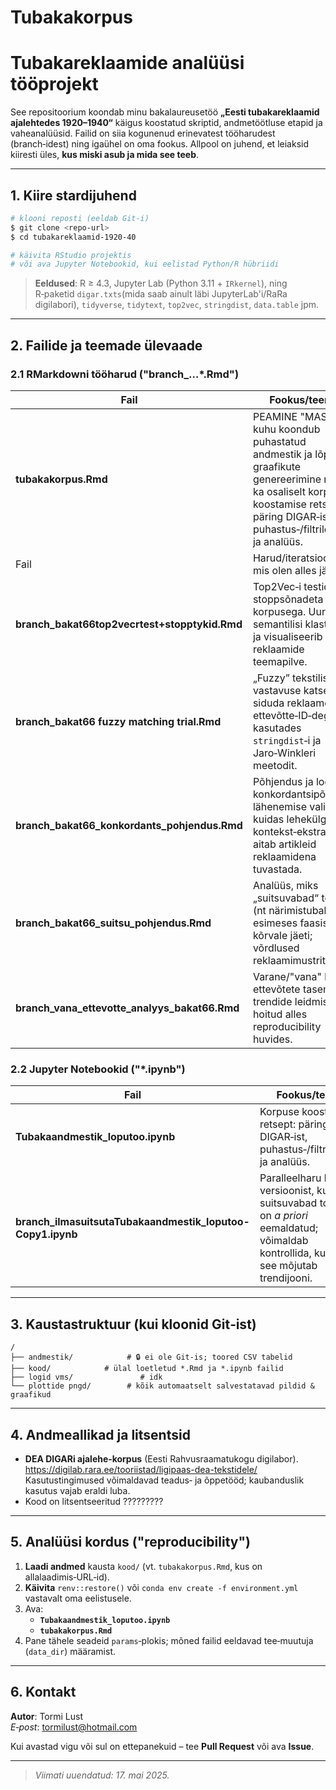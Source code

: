 # Tubakakorpus
# Tubakareklaamide analüüsi tööprojekt

See repositoorium koondab minu bakalaureusetöö **„Eesti tubakareklaamid ajalehtedes 1920–1940“** käigus koostatud skriptid, andmetöötluse etapid ja vaheanalüüsid. Failid on siia kogunenud erinevatest tööharudest (branch‑idest) ning igaühel on oma fookus. Allpool on juhend, et leiaksid kiiresti üles, **kus miski asub ja mida see teeb**.

------------------------------------------------------------------------

## 1. Kiire stardijuhend

``` bash
# klooni reposti (eeldab Git‑i)
$ git clone <repo‑url>
$ cd tubakareklaamid‑1920‑40

# käivita RStudio projektis
# või ava Jupyter Notebookid, kui eelistad Python/R hübriidi
```

> **Eeldused**: R ≥ 4.3, Jupyter Lab (Python 3.11 + `IRkernel`), ning R‑paketid `digar.txts`(mida saab ainult läbi JupyterLab'i/RaRa digilabori), `tidyverse`, `tidytext`, `top2vec`, `stringdist`, `data.table` jpm.

------------------------------------------------------------------------

## 2. Failide ja teemade ülevaade

### 2.1 RMarkdowni tööharud ("branch\_…\*.Rmd")

| Fail | Fookus/teema |
|-----------------------|-------------------------------------------------|
| **tubakakorpus.Rmd** | PEAMINE "MASTER", kuhu koondub puhastatud andmestik ja lõplik graafikute genereerimine ning ka osaliselt korpuse koostamise retsept: päring DIGAR‑ist, puhastus‑/filtriloogika ja analüüs. |
| Fail | Harud/iteratsioonid, mis olen alles jätnud |
| **branch_bakat66top2vecrtest+stopptykid.Rmd** | Top2Vec‑i testid ja stoppsõnadeta katse korpusega. Uurib semantilisi klastreid ja visualiseerib reklaamide teemapilve. |
| **branch_bakat66 fuzzy matching trial.Rmd** | „Fuzzy” tekstilise vastavuse katse, et siduda reklaame ettevõtte‑ID‑dega, kasutades `stringdist`‑i ja Jaro‑Winkleri meetodit. |
| **branch_bakat66_konkordants_pohjendus.Rmd** | Põhjendus ja logi konkordantsipõhise lähenemise valikust: kuidas lehekülg‐ja‐kontekst‑ekstrakt aitab artikleid reklaamidena tuvastada. |
| **branch_bakat66_suitsu_pohjendus.Rmd** | Analüüs, miks „suitsuvabad“ tooted (nt närimistubakas) esimeses faasis kõrvale jäeti; võrdlused reklaamimustritega. |
| **branch_vana_ettevotte_analyys_bakat66.Rmd** | Varane/"vana" katse ettevõtete tasemel trendide leidmiseks; hoitud alles reproducibility huvides. |

### 2.2 Jupyter Notebookid ("\*.ipynb")

| Fail | Fookus/teema |
|-------------------------|----------------------------------------------|
| **Tubakaandmestik_loputoo.ipynb** | Korpuse koostamise retsept: päring DIGAR‑ist, puhastus‑/filtriloogika ja analüüs. |
| **branch_ilmasuitsutaTubakaandmestik_loputoo-Copy1.ipynb** | Paralleelharu korpuse versioonist, kust suitsuvabad tooted on *a priori* eemaldatud; võimaldab kontrollida, kuidas see mõjutab trendijooni. |

------------------------------------------------------------------------

## 3. Kaustastruktuur (kui kloonid Git‑ist)

```         
/
├── andmestik/            # 🔒 ei ole Git‑is; toored CSV tabelid
├── kood/            # ülal loetletud *.Rmd ja *.ipynb failid
├── logid vms/               # idk
└── plottide pngd/        # kõik automaatselt salvestatavad pildid & graafikud
```

------------------------------------------------------------------------

## 4. Andmeallikad ja litsentsid

-   **DEA DIGARi ajalehe‑korpus** (Eesti Rahvusraamatukogu digilabor). https://digilab.rara.ee/tooriistad/ligipaas-dea-tekstidele/ Kasutustingimused võimaldavad teadus‑ ja õppetööd; kaubanduslik kasutus vajab eraldi luba.
-   Kood on litsentseeritud ?????????

------------------------------------------------------------------------

## 5. Analüüsi kordus ("reproducibility")

1.  **Laadi andmed** kausta `kood/` (vt. `tubakakorpus.Rmd`, kus on allalaadimis‑URL‑id).
2.  **Käivita** `renv::restore()` või `conda env create -f environment.yml` vastavalt oma eelistusele.
3.  Ava:
    -   **`Tubakaandmestik_loputoo.ipynb`**
    -   **`tubakakorpus.Rmd`**
4.  Pane tähele seadeid `params`‑plokis; mõned failid eeldavad tee‑muutuja (`data_dir`) määramist.

------------------------------------------------------------------------

## 6. Kontakt

**Autor**: Tormi Lust\
*E‑post*: tormilust@hotmail.com

Kui avastad vigu või sul on ettepanekuid – tee **Pull Request** või ava **Issue**.

------------------------------------------------------------------------

> *Viimati uuendatud: 17. mai 2025.*
